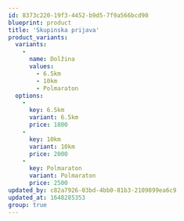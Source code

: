 ```yaml
---
id: 8373c220-19f3-4452-b9d5-7f9a566bcd90
blueprint: product
title: 'Skupinska prijava'
product_variants:
  variants:
    -
      name: Dolžina
      values:
        - 6.5km
        - 10km
        - Polmaraton
  options:
    -
      key: 6.5km
      variant: 6.5km
      price: 1800
    -
      key: 10km
      variant: 10km
      price: 2000
    -
      key: Polmaraton
      variant: Polmaraton
      price: 2500
updated_by: c82a7926-03bd-4bb0-81b3-2109899ea6c9
updated_at: 1648285353
group: true
---
```

